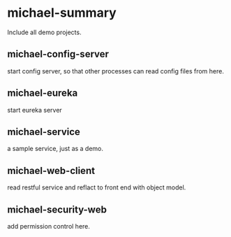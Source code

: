 # michael-summary
Include all demo projects.

## michael-config-server
start config server, so that other processes can read config files from here.

## michael-eureka
start eureka server

## michael-service
a sample service, just as a demo.

## michael-web-client
read restful service and reflact to front end with object model.

## michael-security-web
add permission control here.
